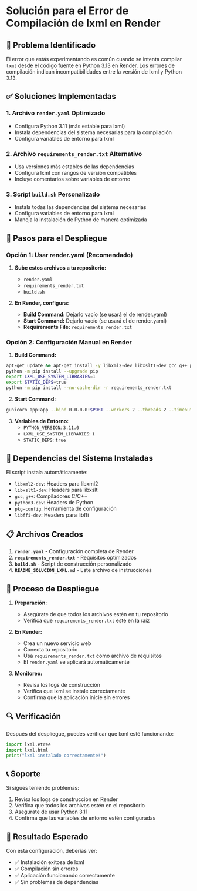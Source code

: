 # Solución para el Error de Compilación de lxml en Render

## 🚨 Problema Identificado

El error que estás experimentando es común cuando se intenta compilar `lxml` desde el código fuente en Python 3.13 en Render. Los errores de compilación indican incompatibilidades entre la versión de lxml y Python 3.13.

## ✅ Soluciones Implementadas

### 1. Archivo `render.yaml` Optimizado
- Configura Python 3.11 (más estable para lxml)
- Instala dependencias del sistema necesarias para la compilación
- Configura variables de entorno para lxml

### 2. Archivo `requirements_render.txt` Alternativo
- Usa versiones más estables de las dependencias
- Configura lxml con rangos de versión compatibles
- Incluye comentarios sobre variables de entorno

### 3. Script `build.sh` Personalizado
- Instala todas las dependencias del sistema necesarias
- Configura variables de entorno para lxml
- Maneja la instalación de Python de manera optimizada

## 🎯 Pasos para el Despliegue

### Opción 1: Usar render.yaml (Recomendado)
1. **Sube estos archivos a tu repositorio:**
   - `render.yaml`
   - `requirements_render.txt`
   - `build.sh`

2. **En Render, configura:**
   - **Build Command:** Dejarlo vacío (se usará el de render.yaml)
   - **Start Command:** Dejarlo vacío (se usará el de render.yaml)
   - **Requirements File:** `requirements_render.txt`

### Opción 2: Configuración Manual en Render
1. **Build Command:**
```bash
apt-get update && apt-get install -y libxml2-dev libxslt1-dev gcc g++ python3-dev pkg-config
python -m pip install --upgrade pip
export LXML_USE_SYSTEM_LIBRARIES=1
export STATIC_DEPS=true
python -m pip install --no-cache-dir -r requirements_render.txt
```

2. **Start Command:**
```bash
gunicorn app:app --bind 0.0.0.0:$PORT --workers 2 --threads 2 --timeout 180
```

3. **Variables de Entorno:**
   - `PYTHON_VERSION`: `3.11.0`
   - `LXML_USE_SYSTEM_LIBRARIES`: `1`
   - `STATIC_DEPS`: `true`

## 🔧 Dependencias del Sistema Instaladas

El script instala automáticamente:
- `libxml2-dev`: Headers para libxml2
- `libxslt1-dev`: Headers para libxslt
- `gcc`, `g++`: Compiladores C/C++
- `python3-dev`: Headers de Python
- `pkg-config`: Herramienta de configuración
- `libffi-dev`: Headers para libffi

## 📋 Archivos Creados

1. **`render.yaml`** - Configuración completa de Render
2. **`requirements_render.txt`** - Requisitos optimizados
3. **`build.sh`** - Script de construcción personalizado
4. **`README_SOLUCION_LXML.md`** - Este archivo de instrucciones

## 🚀 Proceso de Despliegue

1. **Preparación:**
   - Asegúrate de que todos los archivos estén en tu repositorio
   - Verifica que `requirements_render.txt` esté en la raíz

2. **En Render:**
   - Crea un nuevo servicio web
   - Conecta tu repositorio
   - Usa `requirements_render.txt` como archivo de requisitos
   - El `render.yaml` se aplicará automáticamente

3. **Monitoreo:**
   - Revisa los logs de construcción
   - Verifica que lxml se instale correctamente
   - Confirma que la aplicación inicie sin errores

## 🔍 Verificación

Después del despliegue, puedes verificar que lxml esté funcionando:
```python
import lxml.etree
import lxml.html
print("lxml instalado correctamente!")
```

## 📞 Soporte

Si sigues teniendo problemas:
1. Revisa los logs de construcción en Render
2. Verifica que todos los archivos estén en el repositorio
3. Asegúrate de usar Python 3.11
4. Confirma que las variables de entorno estén configuradas

## 🎉 Resultado Esperado

Con esta configuración, deberías ver:
- ✅ Instalación exitosa de lxml
- ✅ Compilación sin errores
- ✅ Aplicación funcionando correctamente
- ✅ Sin problemas de dependencias
